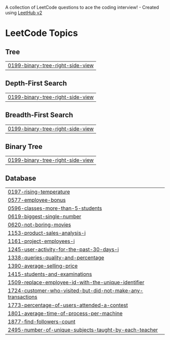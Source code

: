 A collection of LeetCode questions to ace the coding interview! - Created using [LeetHub v2](https://github.com/arunbhardwaj/LeetHub-2.0)
<!---LeetCode Topics Start-->
# LeetCode Topics
## Tree
|  |
| ------- |
| [0199-binary-tree-right-side-view](https://github.com/vagvevi/Leetcode-Solutions/tree/master/0199-binary-tree-right-side-view) |
## Depth-First Search
|  |
| ------- |
| [0199-binary-tree-right-side-view](https://github.com/vagvevi/Leetcode-Solutions/tree/master/0199-binary-tree-right-side-view) |
## Breadth-First Search
|  |
| ------- |
| [0199-binary-tree-right-side-view](https://github.com/vagvevi/Leetcode-Solutions/tree/master/0199-binary-tree-right-side-view) |
## Binary Tree
|  |
| ------- |
| [0199-binary-tree-right-side-view](https://github.com/vagvevi/Leetcode-Solutions/tree/master/0199-binary-tree-right-side-view) |
## Database
|  |
| ------- |
| [0197-rising-temperature](https://github.com/vagvevi/Leetcode-Solutions/tree/master/0197-rising-temperature) |
| [0577-employee-bonus](https://github.com/vagvevi/Leetcode-Solutions/tree/master/0577-employee-bonus) |
| [0596-classes-more-than-5-students](https://github.com/vagvevi/Leetcode-Solutions/tree/master/0596-classes-more-than-5-students) |
| [0619-biggest-single-number](https://github.com/vagvevi/Leetcode-Solutions/tree/master/0619-biggest-single-number) |
| [0620-not-boring-movies](https://github.com/vagvevi/Leetcode-Solutions/tree/master/0620-not-boring-movies) |
| [1153-product-sales-analysis-i](https://github.com/vagvevi/Leetcode-Solutions/tree/master/1153-product-sales-analysis-i) |
| [1161-project-employees-i](https://github.com/vagvevi/Leetcode-Solutions/tree/master/1161-project-employees-i) |
| [1245-user-activity-for-the-past-30-days-i](https://github.com/vagvevi/Leetcode-Solutions/tree/master/1245-user-activity-for-the-past-30-days-i) |
| [1338-queries-quality-and-percentage](https://github.com/vagvevi/Leetcode-Solutions/tree/master/1338-queries-quality-and-percentage) |
| [1390-average-selling-price](https://github.com/vagvevi/Leetcode-Solutions/tree/master/1390-average-selling-price) |
| [1415-students-and-examinations](https://github.com/vagvevi/Leetcode-Solutions/tree/master/1415-students-and-examinations) |
| [1509-replace-employee-id-with-the-unique-identifier](https://github.com/vagvevi/Leetcode-Solutions/tree/master/1509-replace-employee-id-with-the-unique-identifier) |
| [1724-customer-who-visited-but-did-not-make-any-transactions](https://github.com/vagvevi/Leetcode-Solutions/tree/master/1724-customer-who-visited-but-did-not-make-any-transactions) |
| [1773-percentage-of-users-attended-a-contest](https://github.com/vagvevi/Leetcode-Solutions/tree/master/1773-percentage-of-users-attended-a-contest) |
| [1801-average-time-of-process-per-machine](https://github.com/vagvevi/Leetcode-Solutions/tree/master/1801-average-time-of-process-per-machine) |
| [1877-find-followers-count](https://github.com/vagvevi/Leetcode-Solutions/tree/master/1877-find-followers-count) |
| [2495-number-of-unique-subjects-taught-by-each-teacher](https://github.com/vagvevi/Leetcode-Solutions/tree/master/2495-number-of-unique-subjects-taught-by-each-teacher) |
<!---LeetCode Topics End-->